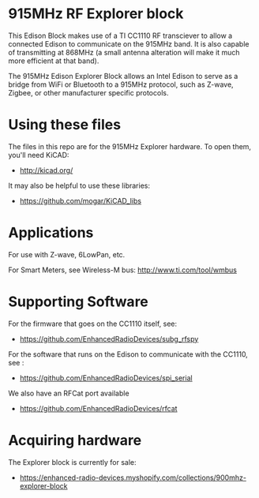 # 915MHz RF Explorer block

This Edison Block makes use of a TI CC1110 RF transciever to allow a connected Edison to communicate on the 915MHz band. It is also capable of transmitting at 868MHz (a small antenna alteration will make it much more efficient at that band).

The 915MHz Edison Explorer Block allows an Intel Edison to serve as a bridge from WiFi or Bluetooth to a 915MHz protocol, such as Z-wave, Zigbee, or other manufacturer specific protocols.

# Using these files

The files in this repo are for the 915MHz Explorer hardware. To open them, you'll need KiCAD:

- http://kicad.org/

It may also be helpful to use these libraries:

- https://github.com/mogar/KiCAD_libs

# Applications

For use with Z-wave, 6LowPan, etc.

For Smart Meters, see Wireless-M bus: http://www.ti.com/tool/wmbus


# Supporting Software

For the firmware that goes on the CC1110 itself, see:

- https://github.com/EnhancedRadioDevices/subg_rfspy

For the software that runs on the Edison to communicate with the CC1110, see :

- https://github.com/EnhancedRadioDevices/spi_serial

We also have an RFCat port available

- https://github.com/EnhancedRadioDevices/rfcat

# Acquiring hardware

The Explorer block is currently for sale:

- https://enhanced-radio-devices.myshopify.com/collections/900mhz-explorer-block
